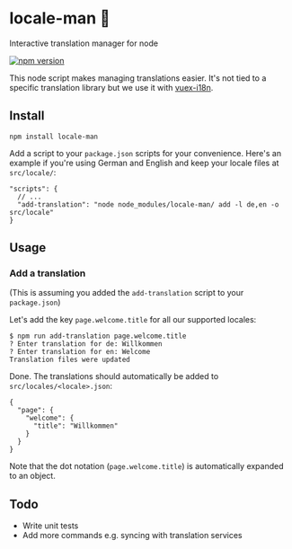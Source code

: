 # locale-man 👮
Interactive translation manager for node

[![npm version](https://badge.fury.io/js/locale-man.svg)](https://badge.fury.io/js/locale-man)

This node script makes managing translations easier. It's not tied to a specific translation library but we use it with [vuex-i18n](https://github.com/dkfbasel/vuex-i18n).

## Install

```
npm install locale-man
```

Add a script to your `package.json` scripts for your convenience. Here's an example if you're using German and English and keep your locale files at `src/locale/`:
```
"scripts": {
  // ...
  "add-translation": "node node_modules/locale-man/ add -l de,en -o src/locale"
}
```

## Usage

### Add a translation

(This is assuming you added the `add-translation` script to your `package.json`)

Let's add the key `page.welcome.title` for all our supported locales:

```
$ npm run add-translation page.welcome.title
? Enter translation for de: Willkommen
? Enter translation for en: Welcome
Translation files were updated
```

Done. The translations should automatically be added to `src/locales/<locale>.json`:

```
{
  "page": {
    "welcome": {
      "title": "Willkommen"
    }
  }
}
```

Note that the dot notation (`page.welcome.title`) is automatically expanded to an object.

## Todo

* Write unit tests
* Add more commands e.g. syncing with translation services
